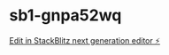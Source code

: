 # sb1-gnpa52wq

[Edit in StackBlitz next generation editor ⚡️](https://stackblitz.com/~/github.com/DanilBrovvn/sb1-gnpa52wq)